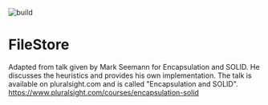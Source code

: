 ![build](https://github.com/santos-an/FileStore/actions/workflows/build.yml/badge.svg)

# FileStore
Adapted from talk given by Mark Seemann for Encapsulation and SOLID. He discusses the heuristics and provides his own implementation. The talk is available on pluralsight.com and is called "Encapsulation and SOLID". https://www.pluralsight.com/courses/encapsulation-solid
